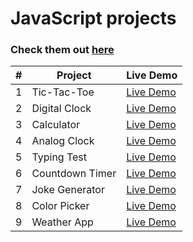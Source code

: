 # JavaScript projects

<h3> Check them out <a href="https://prtvi.github.io/javascript-projects/index.html" target="_blank">here</a></h3>

| #   | Project         | Live Demo                                                                           |
| --- | --------------- | ----------------------------------------------------------------------------------- |
| 1   | Tic-Tac-Toe     | [Live Demo](https://prtvi.github.io/javascript-projects/tictactoe/index.html)       |
| 2   | Digital Clock   | [Live Demo](https://prtvi.github.io/javascript-projects/digital-clock/index.html)   |
| 3   | Calculator      | [Live Demo](https://prtvi.github.io/javascript-projects/calculator/index.html)      |
| 4   | Analog Clock    | [Live Demo](https://prtvi.github.io/javascript-projects/analog-clock/index.html)    |
| 5   | Typing Test     | [Live Demo](https://prtvi.github.io/javascript-projects/typing-test/index.html)     |
| 6   | Countdown Timer | [Live Demo](https://prtvi.github.io/javascript-projects/countdown-timer/index.html) |
| 7   | Joke Generator  | [Live Demo](https://prtvi.github.io/javascript-projects/joke-generator/index.html)  |
| 8   | Color Picker    | [Live Demo](https://prtvi.github.io/javascript-projects/color-picker/index.html)    |
| 9   | Weather App     | [Live Demo](https://prtvi.github.io/javascript-projects/weather-app/index.html)     |
